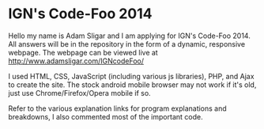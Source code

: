 IGN's Code-Foo 2014
=============

Hello my name is Adam Sligar and I am applying for IGN's Code-Foo 2014. All answers will be in the repository in the form of a dynamic, responsive webpage.  The webpage can be viewed live at http://www.adamsligar.com/IGNcodeFoo/

I used HTML, CSS, JavaScript (including various js libraries), PHP, and Ajax to create the site.  The stock android mobile browser may not work if it's old, just use Chrome/Firefox/Opera mobile if so.

Refer to the various explanation links for program explanations and breakdowns, I also commented most of the important code.